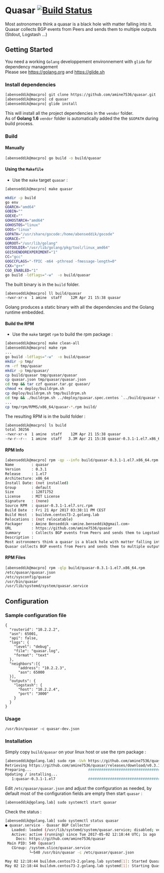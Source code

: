 # Quasar [![Build Status](https://img.shields.io/travis/amine7536/quasar/master.svg?style=flat-square)](https://travis-ci.org/amine7536/quasar)


Most astronomers think a quasar is a black hole with matter falling into it. Quasar collects BGP events from Peers and sends them to multiple outputs (Stdout, Logstash ...)


## Getting Started

You need a working `Golang` developpement environnement with `glide` for dependency management  
Please see https://golang.org and https://glide.sh

### Install dependencies

```bash
[abenseddik@macpro] git clone https://github.com/amine7536/quasar.git
[abenseddik@macpro] cd quasar
[abenseddik@macpro] glide install
```

This will install all the project dependencies in the `vendor` folder.  
As of **Golang 1.6** `vendor` folder is automatically added the the `$GOPATH` during build process.

### Build

#### Manually

```bash
[abenseddik@macpro] go build -o build/quasar
```

#### Using the `Makefile`

- Use the `make` target `quasar` :  

```bash
[abenseddik@macpro] make quasar

mkdir -p build
go env
GOARCH="amd64"
GOBIN=""
GOEXE=""
GOHOSTARCH="amd64"
GOHOSTOS="linux"
GOOS="linux"
GOPATH="/usr/share/gocode:/home/abenseddik/gocode"
GORACE=""
GOROOT="/usr/lib/golang"
GOTOOLDIR="/usr/lib/golang/pkg/tool/linux_amd64"
GO15VENDOREXPERIMENT="1"
CC="gcc"
GOGCCFLAGS="-fPIC -m64 -pthread -fmessage-length=0"
CXX="g++"
CGO_ENABLED="1"
go build -ldflags="-w"  -o build/quasar
```

The built binary is in the `build` folder.

```bash
[abenseddik@macpro] ll build/quasar
-rwxr-xr-x  1 amine  staff    12M Apr 21 15:38 quasar
```

Golang produces a static binary with all the dependencies and the Golang runtime embedded.

#### Build the RPM

- Use the `make` target `rpm` to build the rpm package :

```bash
[abenseddik@macpro] make clean-all
[abenseddik@macpro] make rpm
...
go build -ldflags="-w"  -o build/quasar
mkdir -p tmp/
rm -rf tmp/quasar
mkdir -p tmp/quasar/
cp build/quasar tmp/quasar/quasar
cp quasar.json tmp/quasar/quasar.json
cd tmp && tar czf quasar.tar.gz quasar/
chmod +x deploy/buildrpm.sh
cp deploy/buildrpm.sh tmp/buildrpm.sh
cd tmp && ./buildrpm.sh ../deploy/quasar.spec.centos `../build/quasar version`
...
cp tmp/rpm/RPMS/x86_64/quasar-*.rpm build/
```

The resulting RPM is in the build folder :

```bash
[abenseddik@macpro] ls build
total 30256
-rwxr-xr-x  1 amine  staff    12M Apr 21 15:38 quasar
-rw-r--r--  1 amine  staff   3.3M Apr 21 15:38 quasar-0.3.1-1.el7.x86_64.rpm
```

#### RPM Info

```bash
[abenseddik@macpro] rpm -qp --info build/quasar-0.3.1-1.el7.x86_64.rpm
Name        : quasar
Version     : 0.3.1
Release     : 1.el7
Architecture: x86_64
Install Date: (not installed)
Group       : default
Size        : 12071752
License     : MIT License
Signature   : (none)
Source RPM  : quasar-0.3.1-1.el7.src.rpm
Build Date  : Fri 21 Apr 2017 03:38:11 PM CEST
Build Host  : buildvm.centos73-2.golang.lab
Relocations : (not relocatable)
Packager    : Amine Benseddik <amine.benseddik@gmail.com>
URL         : https://github.com/amine7536/quasar
Summary     : Collects BGP events from Peers and sends them to Logstash
Description :
Most astronomers think a quasar is a black hole with matter falling into it.
Quasar collects BGP events from Peers and sends them to multiple outputs (Stdout, Logstash ...)
```

#### RPM Files

```bash
[abenseddik@macpro] rpm -qlp build/quasar-0.3.1-1.el7.x86_64.rpm
/etc/quasar/quasar.json
/etc/sysconfig/quasar
/usr/bin/quasar
/usr/lib/systemd/system/quasar.service
```


## Configuration

### Sample configuration file

```
{
  "routerid": "10.2.2.2",
  "asn": 65001,
  "api": false,
  "logs": {
    "level": "debug",
    "file": "quasar.log",
    "format": "text"
  },
  "neighbors":[{
      "address": "10.2.2.3",
      "asn": 65000
  }],
  "outputs": {
    "logstash": {
      "host": "10.2.2.4",
      "port": "3000"
    }
  }
}
```

### Usage

```
/usr/bin/quasar -c quasar-dev.json
```

### Installation

Simply copy `build/quasar` on your linux host or use the rpm package :

```bash
[abenseddik@golang.lab] sudo rpm -Uvh https://github.com/amine7536/quasar/releases/download/v0.3.1/quasar-0.3.1-1.el7.x86_64.rpm
Retrieving https://github.com/amine7536/quasar/releases/download/v0.3.1/quasar-0.3.1-1.el7.x86_64.rpm
Preparing...                          ################################# [100%]
Updating / installing...
   1:quasar-0.3.1-1.el7               ################################# [100%]
```

Edit `/etc/quasar/quasar.json` and adjust the configuration as needed, by default most of the configuration fields are empty then start `quasar` :

```bash
[abenseddik@golang.lab] sudo systemctl start quasar
```

Check the status :

```bash
[abenseddik@golang.lab] sudo systemctl status quasar
● quasar.service - Quasar BGP Collector
   Loaded: loaded (/usr/lib/systemd/system/quasar.service; disabled; vendor preset: disabled)
   Active: active (running) since Tue 2017-05-02 12:18:44 UTC; 1s ago
     Docs: https://github.com/amine7536/quasar
 Main PID: 540 (quasar)
   CGroup: /system.slice/quasar.service
           └─540 /usr/bin/quasar -c /etc/quasar/quasar.json

May 02 12:18:44 buildvm.centos73-2.golang.lab systemd[1]: Started Quasar BGP Collector.
May 02 12:18:44 buildvm.centos73-2.golang.lab systemd[1]: Starting Quasar BGP Collector...

```

